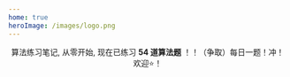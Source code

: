 ```yaml
---
home: true
heroImage: /images/logo.png
---
```


<div align="center">

算法练习笔记, 从零开始, 现在已练习 **54 道算法题** ！！（争取）每日一题！冲！欢迎⭐️！
	
</div>